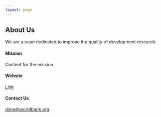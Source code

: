 ```yaml
---
layout: page
---
```


<h2>About Us</h2>

We are a team dedicated to improve the quality of development research.

<h4>Mission</h4>
Content for the mission

<h4 >Website</h4>
<a href="https://www.worldbank.org/en/research/dime/data-and-analytics">Link</a>

<h4> Contact Us </h4>
<a href="mailto:dime@worldbank.org">dime@worldbank.org</a>
